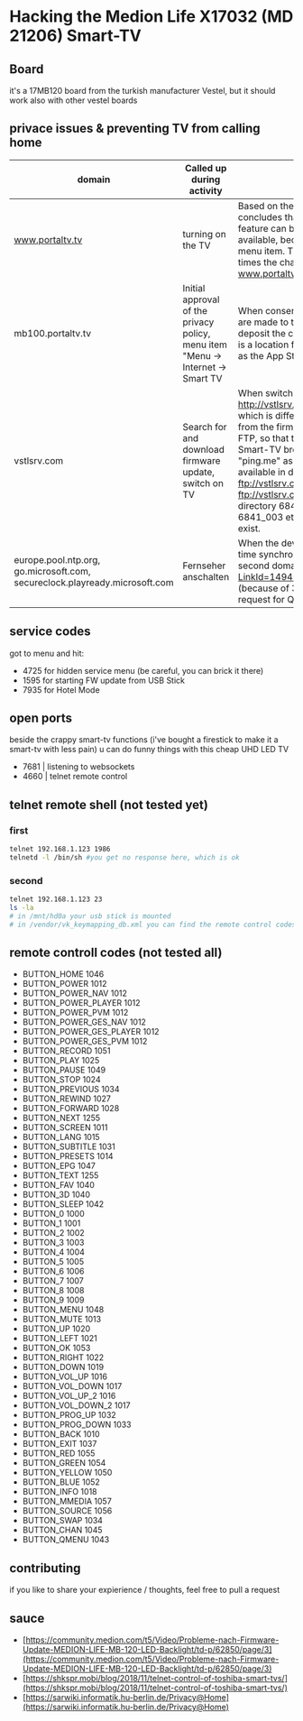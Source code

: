 # Hacking the Medion Life X17032 (MD 21206) Smart-TV

## Board
it's a 17MB120 board from the turkish manufacturer Vestel, but it should work also with other vestel boards

## privace issues & preventing TV from calling home
| domain | Called up during activity | Presumed role
|---|---|---|
|www.portaltv.tv | turning on the TV | Based on the accessibility of this domain, the Smart TV concludes that it is online or not. So if it is blocked, no online feature can be called up, even if other domains would be available, because you cannot even get to the respective menu item. The request requests a text file containing 2048 times the character "x", namely www.portaltv.tv/assets/2kb.txt. |
|mb100.portaltv.tv | Initial approval of the privacy policy, menu item "Menu -> Internet -> Smart TV | When consenting to the privacy policy, encrypted requests are made to this domain, presumably entering credentials to deposit the consent in one place. The addressed menu item is a location from which apps available on the device as well as the App Store itself can be started. |
|vstlsrv.com | Search for and download firmware update, switch on TV | When switching on, a request is sent to http://vstlsrv.com/swtest/dial_appname_to_prefixurl_list.xml, which is different from the firmware update. This is different from the firmware update, which is done unencrypted via FTP, so that the login data is also visible in plain text. The Smart-TV browsed successively through files named "ping.me" as well as information files about the firmware available in different directories, e.g. ftp://vstlsrv.com/6841_001/ping.me and ftp://vstlsrv.com/6841_001/0009df/6841.dcf, changing the directory 6841_001 to 6841_002, which then changes to 6841_003 etc. until the newly targeted directory does not exist.|
|europe.pool.ntp.org, go.microsoft.com, secureclock.playready.microsoft.com | Fernseher anschalten | When the device is started, these domains are called up for time synchronization. In the former, NTP is used for this, the second domain belongs to http://go.microsoft.com/fwlink/?LinkId=149408, which forwards to the third domain (because of 302 Moved Temporarily), where an HTTP POST request for Query of the time is used. |

## service codes
got to menu and hit:
* 4725 for hidden service menu (be careful, you can brick it there)
* 1595 for starting FW update from USB Stick
* 7935 for Hotel Mode

## open ports
beside the crappy smart-tv functions (i've bought a firestick to make it a smart-tv with less pain) u can do funny things with this cheap UHD LED TV
* 7681 | listening to websockets
* 4660 | telnet remote control

## telnet remote shell (not tested yet)
### first
```bash
telnet 192.168.1.123 1986
telnetd -l /bin/sh #you get no response here, which is ok
```
### second
```bash
telnet 192.168.1.123 23
ls -la
# in /mnt/hd0a your usb stick is mounted
# in /vendor/vk_keymapping_db.xml you can find the remote control codes
```
## remote controll codes (not tested all)
* BUTTON_HOME 1046
* BUTTON_POWER    1012
* BUTTON_POWER_NAV    1012
* BUTTON_POWER_PLAYER 1012
* BUTTON_POWER_PVM    1012
* BUTTON_POWER_GES_NAV    1012
* BUTTON_POWER_GES_PLAYER 1012
* BUTTON_POWER_GES_PVM    1012
* BUTTON_RECORD   1051
* BUTTON_PLAY 1025
* BUTTON_PAUSE    1049
* BUTTON_STOP 1024
* BUTTON_PREVIOUS 1034
* BUTTON_REWIND   1027
* BUTTON_FORWARD  1028
* BUTTON_NEXT 1255
* BUTTON_SCREEN   1011
* BUTTON_LANG 1015
* BUTTON_SUBTITLE 1031
* BUTTON_PRESETS  1014
* BUTTON_EPG  1047
* BUTTON_TEXT 1255
* BUTTON_FAV  1040
* BUTTON_3D   1040
* BUTTON_SLEEP    1042
* BUTTON_0    1000
* BUTTON_1    1001
* BUTTON_2    1002
* BUTTON_3    1003
* BUTTON_4    1004
* BUTTON_5    1005
* BUTTON_6    1006
* BUTTON_7    1007
* BUTTON_8    1008
* BUTTON_9    1009
* BUTTON_MENU 1048
* BUTTON_MUTE 1013
* BUTTON_UP   1020
* BUTTON_LEFT 1021
* BUTTON_OK   1053
* BUTTON_RIGHT    1022
* BUTTON_DOWN 1019
* BUTTON_VOL_UP   1016
* BUTTON_VOL_DOWN 1017
* BUTTON_VOL_UP_2 1016
* BUTTON_VOL_DOWN_2   1017
* BUTTON_PROG_UP  1032
* BUTTON_PROG_DOWN    1033
* BUTTON_BACK 1010
* BUTTON_EXIT 1037
* BUTTON_RED  1055
* BUTTON_GREEN    1054
* BUTTON_YELLOW   1050
* BUTTON_BLUE 1052
* BUTTON_INFO 1018
* BUTTON_MMEDIA   1057
* BUTTON_SOURCE   1056
* BUTTON_SWAP 1034
* BUTTON_CHAN 1045
* BUTTON_QMENU    1043

## contributing
if you like to share your expierience / thoughts, feel free to pull a request

## sauce
* [https://community.medion.com/t5/Video/Probleme-nach-Firmware-Update-MEDION-LIFE-MB-120-LED-Backlight/td-p/62850/page/3](https://community.medion.com/t5/Video/Probleme-nach-Firmware-Update-MEDION-LIFE-MB-120-LED-Backlight/td-p/62850/page/3)
* [https://shkspr.mobi/blog/2018/11/telnet-control-of-toshiba-smart-tvs/](https://shkspr.mobi/blog/2018/11/telnet-control-of-toshiba-smart-tvs/)
* [https://sarwiki.informatik.hu-berlin.de/Privacy@Home](https://sarwiki.informatik.hu-berlin.de/Privacy@Home)
